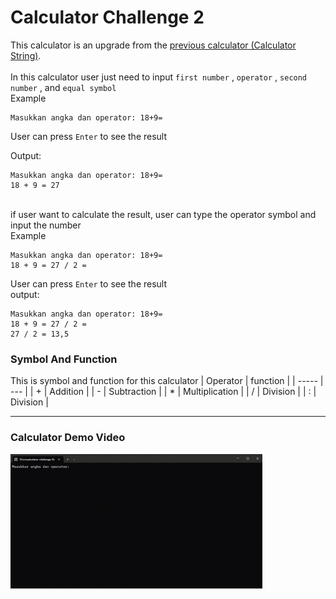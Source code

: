 # Calculator Challenge 2
This calculator is an upgrade from the [previous calculator (Calculator String)](https://github.com/daffaputra09/calculator-model-string). <br> <br>
In this calculator user just need to input `first number` , `operator` , `second number` , and `equal symbol`  
Example
```
Masukkan angka dan operator: 18+9=
```   
  User can press `Enter` to see the result <br>
  
  Output:
  ```
Masukkan angka dan operator: 18+9=
18 + 9 = 27
```
 
<br> if user want to calculate the result, user can type the operator symbol and input the number  
Example
```
Masukkan angka dan operator: 18+9=
18 + 9 = 27 / 2 =
```   
  User can press `Enter` to see the result  <br>
  output:
  ```
  Masukkan angka dan operator: 18+9=
18 + 9 = 27 / 2 =
27 / 2 = 13,5
```

### Symbol And Function
  This is symbol and function for this calculator
| Operator | function       |
| -----    | ---            |
| +        | Addition       |
| -        | Subtraction    |
| *        | Multiplication |
| /        | Division       |
| :        | Division       |  

 ---     
 ### Calculator Demo Video  
 <img src="https://github.com/daffaputra09/assets/blob/main/challenge%202%20version%202.gif" width="80%" >
